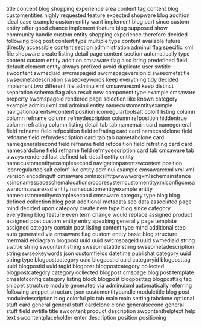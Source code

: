 title concept blog shopping experience area content tag content blog customentities highly requested feature expected shopware blog addition ideal case example custom entity want implement blog part since custom entity offer good chance implement feature blog supposed show community handle custom entity shopping experience therefore decided following blog post content type multiple type content available future directly accessible content section administration adminui flag specific xml file shopware create listing detail page content section automatically type content custom entity addition cmsaware flag also bring predefined field default element entity always prefixed avoid duplicate user swtitle swcontent swmediaid swcmspageid swcmspageversionid swseometatitle swseometadescription swseokeywords keep everything tidy decided implement two different file adminuixml cmsawarexml keep distinct separation schema flag also result new component type example cmsaware property swcmspageid rendered page selection like known category example adminuixml xml adminui entity namecustomentityexample navigationparentswcontent position iconregulartoolsalt colorf listing column column refname column refmydescription column refposition hiddentrue column refrating column listing detail tab tab namemain card namegeneral field refname field refposition field refrating card card namecardclone field refname field refmydescription card tab tab nametabclone card namegeneralsecond field refname field refposition field refrating card card namecardclone field refname field refmydescription card tab cmsaware tab always rendered last defined tab detail entity entity namecustomentityexamplesecond navigationparentswcontent position iconregulartoolsalt colorf like entity adminui example cmsawarexml xml xml version encodingutf cmsaware xmlnsxsihttpwwwworgxmlschemainstance xsinonamespaceschemalocationsrccoresystemcustomentityxmlconfigcmsawarecmsawarexsd entity namecustomentityexample entity namecustomentityexamplesecond cmsaware category type blog blog defined collection blog post additional metadata seo data associated page mind decided upon category create new type blog since category everything blog feature even term change would replace assigned product assigned post custom entity entry speaking generally page template assigned category contain post listing content type mind additional step auto generated via cmsaware flag custom entity basic blog structure mermaid erdiagram blogpost uuid uuid swcmspageid uuid swmediaid string swtitle string swcontent string swseometatitle string swseometadescription string swseokeywords json customfields datetime publishat category uuid string type blogpostcategory uuid blogpostid uuid categoryid blogposttag uuid blogpostid uuid tagid blogpost blogpostcategory collected blogpostcategory category collected blogpost cmspage blog post template cmsslotconfig category listing block blogpost blogposttag blogposttag tag snippet structure module generated via adminuixml automatically referring following snippet structure json customentitybundle moduletitle blog post moduledescription blog colorful pic tab main main setting tabclone optional stuff card general general stuff cardclone clone generalsecond general stuff field swtitle title swcontent product description swcontenthelptext help text swcontentplaceholder enter description position positioning